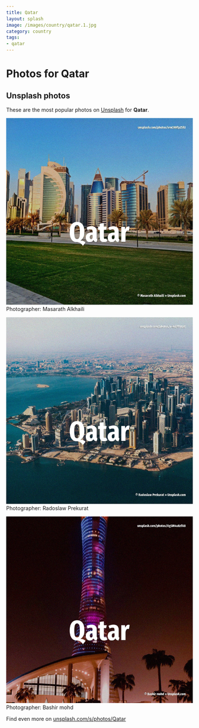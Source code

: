 ```yaml
---
title: Qatar
layout: splash
image: /images/country/qatar.1.jpg
category: country
tags:
- qatar
---
```

# Photos for Qatar
 
## Unsplash photos
These are the most popular photos on [Unsplash](https://unsplash.com) for **Qatar**.
 
![Qatar](/images/country/qatar.1.jpg)
Photographer:  Masarath Alkhaili
 
![Qatar](/images/country/qatar.2.jpg)
Photographer:  Radoslaw Prekurat
 
![Qatar](/images/country/qatar.3.jpg)
Photographer:  Bashir mohd
 
Find even more on [unsplash.com/s/photos/Qatar](https://unsplash.com/s/photos/Qatar)
 
